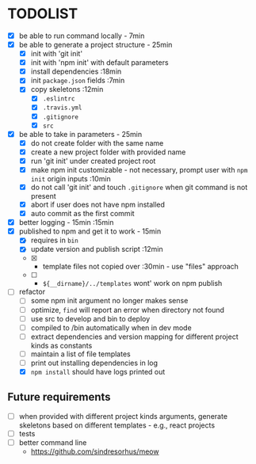 # TODOLIST

* [x] be able to run command locally - 7min
* [x] be able to generate a project structure - 25min
  * [x] init with 'git init'
  * [x] init with 'npm init' with default parameters
  * [x] install dependencies :18min
  * [x] init `package.json` fields :7min
  * [x] copy skeletons :12min
    * [x] `.eslintrc` 
    * [x] `.travis.yml`
    * [x] `.gitignore`
    * [x] `src`
* [x] be able to take in parameters - 25min
  * [x] do not create folder with the same name
  * [x] create a new project folder with provided name
  * [x] run 'git init' under created project root
  * [x] make npm init customizable - not necessary, prompt user with `npm init` origin inputs :10min
  * [x] do not call 'git init' and touch `.gitignore` when git command is not present
  * [x] abort if user does not have npm installed
  * [x] auto commit as the first commit 
* [x] better logging - 15min :15min
* [x] published to npm and get it to work - 15min
  * [x] requires in `bin`
  * [x] update version and publish script :12min
  * [x] + template files not copied over :30min - use "files" approach
  * [ ] + `${__dirname}/../templates` wont' work on npm publish
* [ ] refactor
  * [ ] some npm init argument no longer makes sense
  * [ ] optimize, `find` will report an error when directory not found
  * [ ] use src to develop and bin to deploy
  * [ ] compiled to /bin automatically when in dev mode
  * [ ] extract dependencies and version mapping for different project kinds as constants 
  * [ ] maintain a list of file templates
  * [ ] print out installing dependencies in log 
  * [x] `npm install` should have logs printed out

## Future requirements

* [ ] when provided with different project kinds arguments, generate skeletons based on different templates - e.g., react projects 
* [ ] tests 
* [ ] better command line
  * https://github.com/sindresorhus/meow
